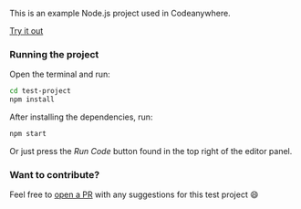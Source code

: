 This is an example Node.js project used in Codeanywhere.

[Try it out](https://beta.codeanywhere.com/workspace#https://github.com/Codeanywhere-Templates/javascript-node)

### Running the project

Open the terminal and run:
```sh
cd test-project
npm install
```

After installing the dependencies, run:
```sh
npm start
```

Or just press the *Run Code* button found in the top right of the editor panel.
### Want to contribute?

Feel free to [open a PR](https://github.com/Codeanywhere-Templates/javascript-node) with any suggestions for this test project :smile: 